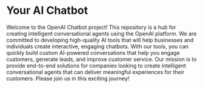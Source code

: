 # Your AI Chatbot
 Welcome to the OpenAI Chatbot project! This repository is a hub for creating intelligent conversational agents using the OpenAI platform. We are committed to developing high-quality AI tools that will help businesses and individuals create interactive, engaging chatbots. With our tools, you can quickly build custom AI-powered conversations that help you engage customers, generate leads, and improve customer service. Our mission is to provide end-to-end solutions for companies looking to create intelligent conversational agents that can deliver meaningful experiences for their customers. Please join us in this exciting journey!
